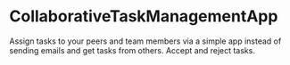 # CollaborativeTaskManagementApp
Assign tasks to your peers and team members via a simple app instead of sending emails and get tasks from others. Accept and reject tasks.
